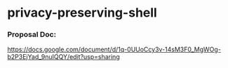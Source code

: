 # privacy-preserving-shell

### Proposal Doc: 
https://docs.google.com/document/d/1q-0UUoCcy3v-14sM3F0_MgWOg-b2P3EjYad_9nuIQQY/edit?usp=sharing
